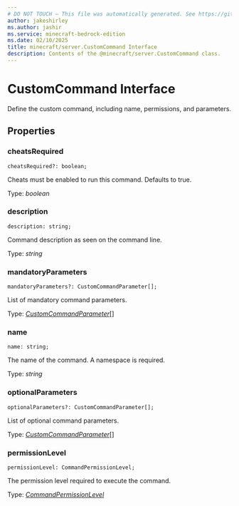 ```yaml
---
# DO NOT TOUCH — This file was automatically generated. See https://github.com/mojang/minecraftapidocsgenerator to modify descriptions, examples, etc.
author: jakeshirley
ms.author: jashir
ms.service: minecraft-bedrock-edition
ms.date: 02/10/2025
title: minecraft/server.CustomCommand Interface
description: Contents of the @minecraft/server.CustomCommand class.
---
```

# CustomCommand Interface

Define the custom command, including name, permissions, and parameters.

## Properties

### **cheatsRequired**
`cheatsRequired?: boolean;`

Cheats must be enabled to run this command. Defaults to true.

Type: *boolean*

### **description**
`description: string;`

Command description as seen on the command line.

Type: *string*

### **mandatoryParameters**
`mandatoryParameters?: CustomCommandParameter[];`

List of mandatory command parameters.

Type: [*CustomCommandParameter*](CustomCommandParameter.md)[]

### **name**
`name: string;`

The name of the command. A namespace is required.

Type: *string*

### **optionalParameters**
`optionalParameters?: CustomCommandParameter[];`

List of optional command parameters.

Type: [*CustomCommandParameter*](CustomCommandParameter.md)[]

### **permissionLevel**
`permissionLevel: CommandPermissionLevel;`

The permission level required to execute the command.

Type: [*CommandPermissionLevel*](CommandPermissionLevel.md)
